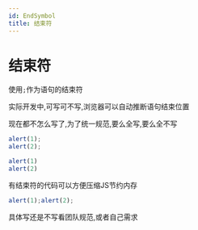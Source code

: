 ```yaml
---
id: EndSymbol
title: 结束符
---
```


# 结束符

使用`;`作为语句的结束符

实际开发中,可写可不写,浏览器可以自动推断语句结束位置

现在都不怎么写了,为了统一规范,要么全写,要么全不写

```js showLineNumbers
alert(1);
alert(2);

alert(1)
alert(2)
```

有结束符的代码可以方便压缩JS节约内存

```js showLineNumbers
alert(1);alert(2);
```

具体写还是不写看团队规范,或者自己需求
